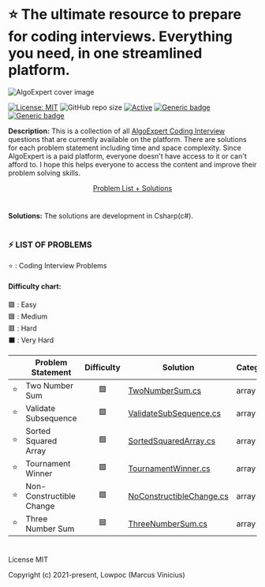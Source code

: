 # :star: The ultimate resource to prepare for coding interviews. Everything you need, in one streamlined platform.

![AlgoExpert cover image](https://assets.algoexpert.io/static/images/ae-social-logo.png)

 [![License: MIT](https://img.shields.io/badge/License-MIT-yellow.svg)](https://opensource.org/licenses/MIT "MIT License")
 ![GitHub repo size](https://img.shields.io/github/repo-size/lowpoc/algoexpert.io)
 [![Active](http://img.shields.io/badge/Status-Active-green.svg)](https://img.shields.io/github/repo-size/lowpoc/algoexpert.io)
 [![Generic badge](https://img.shields.io/badge/lang-csharp-blue.svg)](https://www.python.org/)
 [![Generic badge](https://img.shields.io/badge/last%20updated-23--12--2021-orange)](https://img.shields.io/github/repo-size/lowpoc/algoexpert.io)
 
**Description:** This is a collection of all [AlgoExpert Coding Interview](https://www.algoexpert.io/questions) questions that are currently available on the platform. There are solutions for each problem statement including time and space complexity. Since AlgoExpert is a paid platform, everyone doesn't have access to it or can't afford to. I hope this helps everyone to access the content and improve their problem solving skills.

<div align="center">
	<a href="#-list-of-problems">Problem List + Solutions</a>
</div>

#

**Solutions:**
The solutions are development in Csharp(c#).

 
#

### ⚡ LIST OF PROBLEMS 
	
⭐ : Coding Interview Problems 
<br/>
#### Difficulty chart:
🟩 : Easy
<br/>
🟦 : Medium
<br/>
🟥 : Hard
<br/>
⬛ : Very Hard
<br/>

|  | Problem Statement | Difficulty | Solution | Category 
| :------: | ----------------- | :--------: | -------- | -------- |
| :star: | Two Number Sum | 🟩 | [TwoNumberSum.cs](https://github.com/Lowpoc/algoexpert.io/blob/master/AlgoExpert.IO/Array/TwoNumberSum.cs) | array
| :star: | Validate Subsequence | 🟩 | [ValidateSubSequence.cs](https://github.com/Lowpoc/algoexpert.io/blob/master/AlgoExpert.IO/Array/ValidateSubSequence.cs) | array
| :star: | Sorted Squared Array | 🟩 | [SortedSquaredArray.cs](https://github.com/Lowpoc/algoexpert.io/blob/master/AlgoExpert.IO/Array/SortedSquaredArray.cs) | array
| :star: | Tournament Winner | 🟩 | [TournamentWinner.cs](https://github.com/Lowpoc/algoexpert.io/blob/master/AlgoExpert.IO/Array/TournamentWinner.cs) | array
| :star: | Non-Constructible Change | 🟩 | [NoConstructibleChange.cs](https://github.com/Lowpoc/algoexpert.io/blob/master/AlgoExpert.IO/Array/NoConstructibleChange.cs) | array
| :star: | Three Number Sum | 🟦 | [ThreeNumberSum.cs](https://github.com/Lowpoc/algoexpert.io/blob/master/AlgoExpert.IO/Array/ThreeNumberSum.cs) | array

#
License
MIT

Copyright (c) 2021-present, Lowpoc (Marcus Vinicius)
